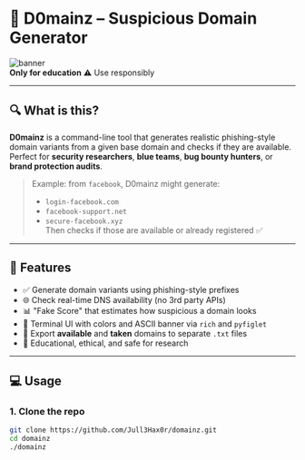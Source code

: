 # 🧠 D0mainz – Suspicious Domain Generator

![banner](https://img.shields.io/badge/Made_by-Jull3Hax0r-green?style=flat-square)  
**Only for education** ⚠️ Use responsibly

---

## 🔍 What is this?

**D0mainz** is a command-line tool that generates realistic phishing-style domain variants from a given base domain and checks if they are available.  
Perfect for **security researchers**, **blue teams**, **bug bounty hunters**, or **brand protection audits**.

> Example: from `facebook`, D0mainz might generate:
> - `login-facebook.com`
> - `facebook-support.net`
> - `secure-facebook.xyz`  
> Then checks if those are available or already registered ✅

---

## 🚀 Features

- ✅ Generate domain variants using phishing-style prefixes
- 🌐 Check real-time DNS availability (no 3rd party APIs)
- 📊 "Fake Score" that estimates how suspicious a domain looks
- 🎨 Terminal UI with colors and ASCII banner via `rich` and `pyfiglet`
- 💾 Export **available** and **taken** domains to separate `.txt` files
- 🧪 Educational, ethical, and safe for research

---

## 💻 Usage

### 1. Clone the repo
```bash
git clone https://github.com/Jull3Hax0r/domainz.git
cd domainz
./domainz
